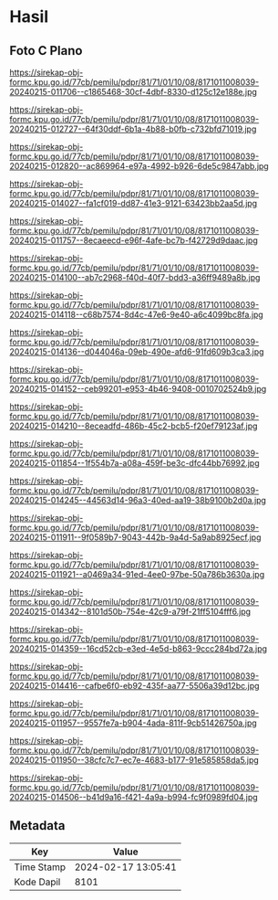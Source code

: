 # Hasil

## Foto C Plano

https://sirekap-obj-formc.kpu.go.id/77cb/pemilu/pdpr/81/71/01/10/08/8171011008039-20240215-011706--c1865468-30cf-4dbf-8330-d125c12e188e.jpg

https://sirekap-obj-formc.kpu.go.id/77cb/pemilu/pdpr/81/71/01/10/08/8171011008039-20240215-012727--64f30ddf-6b1a-4b88-b0fb-c732bfd71019.jpg

https://sirekap-obj-formc.kpu.go.id/77cb/pemilu/pdpr/81/71/01/10/08/8171011008039-20240215-012820--ac869964-e97a-4992-b926-6de5c9847abb.jpg

https://sirekap-obj-formc.kpu.go.id/77cb/pemilu/pdpr/81/71/01/10/08/8171011008039-20240215-014027--fa1cf019-dd87-41e3-9121-63423bb2aa5d.jpg

https://sirekap-obj-formc.kpu.go.id/77cb/pemilu/pdpr/81/71/01/10/08/8171011008039-20240215-011757--8ecaeecd-e96f-4afe-bc7b-f42729d9daac.jpg

https://sirekap-obj-formc.kpu.go.id/77cb/pemilu/pdpr/81/71/01/10/08/8171011008039-20240215-014100--ab7c2968-f40d-40f7-bdd3-a36ff9489a8b.jpg

https://sirekap-obj-formc.kpu.go.id/77cb/pemilu/pdpr/81/71/01/10/08/8171011008039-20240215-014118--c68b7574-8d4c-47e6-9e40-a6c4099bc8fa.jpg

https://sirekap-obj-formc.kpu.go.id/77cb/pemilu/pdpr/81/71/01/10/08/8171011008039-20240215-014136--d044046a-09eb-490e-afd6-91fd609b3ca3.jpg

https://sirekap-obj-formc.kpu.go.id/77cb/pemilu/pdpr/81/71/01/10/08/8171011008039-20240215-014152--ceb99201-e953-4b46-9408-0010702524b9.jpg

https://sirekap-obj-formc.kpu.go.id/77cb/pemilu/pdpr/81/71/01/10/08/8171011008039-20240215-014210--8eceadfd-486b-45c2-bcb5-f20ef79123af.jpg

https://sirekap-obj-formc.kpu.go.id/77cb/pemilu/pdpr/81/71/01/10/08/8171011008039-20240215-011854--1f554b7a-a08a-459f-be3c-dfc44bb76992.jpg

https://sirekap-obj-formc.kpu.go.id/77cb/pemilu/pdpr/81/71/01/10/08/8171011008039-20240215-014245--44563d14-96a3-40ed-aa19-38b9100b2d0a.jpg

https://sirekap-obj-formc.kpu.go.id/77cb/pemilu/pdpr/81/71/01/10/08/8171011008039-20240215-011911--9f0589b7-9043-442b-9a4d-5a9ab8925ecf.jpg

https://sirekap-obj-formc.kpu.go.id/77cb/pemilu/pdpr/81/71/01/10/08/8171011008039-20240215-011921--a0469a34-91ed-4ee0-97be-50a786b3630a.jpg

https://sirekap-obj-formc.kpu.go.id/77cb/pemilu/pdpr/81/71/01/10/08/8171011008039-20240215-014342--8101d50b-754e-42c9-a79f-21ff5104fff6.jpg

https://sirekap-obj-formc.kpu.go.id/77cb/pemilu/pdpr/81/71/01/10/08/8171011008039-20240215-014359--16cd52cb-e3ed-4e5d-b863-9ccc284bd72a.jpg

https://sirekap-obj-formc.kpu.go.id/77cb/pemilu/pdpr/81/71/01/10/08/8171011008039-20240215-014416--cafbe6f0-eb92-435f-aa77-5506a39d12bc.jpg

https://sirekap-obj-formc.kpu.go.id/77cb/pemilu/pdpr/81/71/01/10/08/8171011008039-20240215-011957--9557fe7a-b904-4ada-811f-9cb51426750a.jpg

https://sirekap-obj-formc.kpu.go.id/77cb/pemilu/pdpr/81/71/01/10/08/8171011008039-20240215-011950--38cfc7c7-ec7e-4683-b177-91e585858da5.jpg

https://sirekap-obj-formc.kpu.go.id/77cb/pemilu/pdpr/81/71/01/10/08/8171011008039-20240215-014506--b41d9a16-f421-4a9a-b994-fc9f0989fd04.jpg


## Metadata

| Key        | Value               |
| ---------- | ------------------- |
| Time Stamp | 2024-02-17 13:05:41 |
| Kode Dapil | 8101                |



